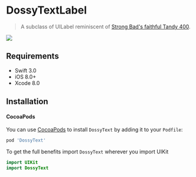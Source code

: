 # DossyTextLabel
> A subclass of UILabel reminiscent of [Strong Bad's faithful Tandy 400](http://www.homestarrunner.com/sbemail10.html).


![](https://media.giphy.com/media/b7HBTefES2Rpe/giphy.gif)



## Requirements

- Swift 3.0
- iOS 8.0+
- Xcode 8.0

## Installation

#### CocoaPods
You can use [CocoaPods](http://cocoapods.org/) to install `DossyText` by adding it to your `Podfile`:

```ruby
pod 'DossyText'
```

To get the full benefits import `DossyText` wherever you import UIKit

``` swift
import UIKit
import DossyText
```
